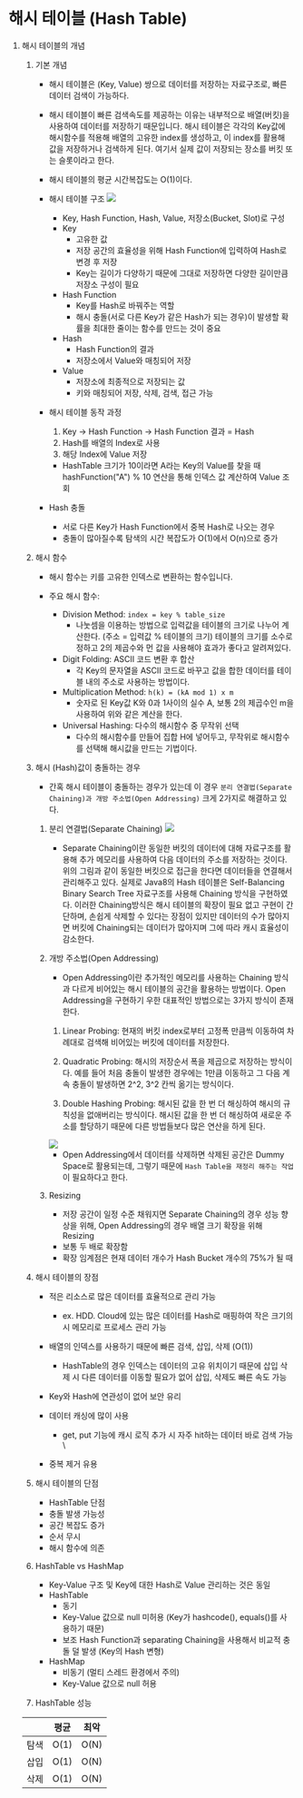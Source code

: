 # 해시 테이블 (Hash Table)

1. 해시 테이블의 개념
    1. 기본 개념

        * 해시 테이블은 (Key, Value) 쌍으로 데이터를 저장하는 자료구조로, 빠른 데이터 검색이 가능하다.
        
        * 해시 테이블이 빠른 검색속도를 제공하는 이유는 내부적으로 배열(버킷)을 사용하여 데이터를 저장하기 때문입니다. 해시 테이블은 각각의 Key값에 해시함수를 적용해
            배열의 고유한 index를 생성하고, 이 index를 활용해 값을 저장하거나 검색하게 된다. 여기서 실제 값이 저장되는 장소를 버킷 또는 슬롯이라고 한다.

        * 해시 테이블의 평균 시간복잡도는 O(1)이다.

        * 해시 테이블 구조
            <img src="https://img1.daumcdn.net/thumb/R1280x0/?scode=mtistory2&fname=https%3A%2F%2Fblog.kakaocdn.net%2Fdn%2Fb1zOw1%2FbtqL6HAW7jy%2FjpBA5pPkQFnfiZcPLakg00%2Fimg.png">
            * Key, Hash Function, Hash, Value, 저장소(Bucket, Slot)로 구성
            * Key
                * 고유한 값
                * 저장 공간의 효율성을 위해 Hash Function에 입력하여 Hash로 변경 후 저장
                * Key는 길이가 다양하기 때문에 그대로 저장하면 다양한 길이만큼 저장소 구성이 필요
            * Hash Function
                * Key를 Hash로 바꿔주는 역할
                * 해시 충돌(서로 다른 Key가 같은 Hash가 되는 경우)이 발생할 확률을 최대한 줄이는 함수를 만드는 것이 중요
            * Hash
                * Hash Function의 결과
                * 저장소에서 Value와 매칭되어 저장
            * Value
                * 저장소에 최종적으로 저장되는 값
                * 키와 매칭되어 저장, 삭제, 검색, 접근 가능

        * 해시 테이블 동작 과정
            1. Key -> Hash Function -> Hash Function 결과 = Hash
            2. Hash를 배열의 Index로 사용
            3. 해당 Index에 Value 저장
            * HashTable 크기가 10이라면 A라는 Key의 Value를 찾을 때 hashFunction("A") % 10 연산을 통해 인덱스 값 계산하여 Value 조회

        * Hash 충돌
            * 서로 다른 Key가 Hash Function에서 중복 Hash로 나오는 경우
            * 충돌이 많아질수록 탐색의 시간 복잡도가 O(1)에서 O(n)으로 증가

    2. 해시 함수
        * 해시 함수는 키를 고유한 인덱스로 변환하는 함수입니다.

        * 주요 해시 함수:
            * Division Method: `index = key % table_size`
                * 나눗셈을 이용하는 방법으로 입력값을 테이블의 크기로 나누어 계산한다. (주소 = 입력값 % 테이블의 크기) 테이블의 크기를 소수로 정하고 2의 제곱수와 먼 값을 사용해야 효과가 좋다고 알려져있다.
            * Digit Folding: ASCII 코드 변환 후 합산
                * 각 Key의 문자열을 ASCII 코드로 바꾸고 값을 합한 데이터를 테이블 내의 주소로 사용하는 방법이다.
            * Multiplication Method: `h(k) = (kA mod 1) x m`
                * 숫자로 된 Key값 K와 0과 1사이의 실수 A, 보통 2의 제곱수인 m을 사용하여 위와 같은 계산을 한다.
            * Universal Hashing: 다수의 해시함수 중 무작위 선택
                * 다수의 해시함수를 만들어 집합 H에 넣어두고, 무작위로 해시함수를 선택해 해시값을 만드는 기법이다.

    3. 해시 (Hash)값이 충돌하는 경우
        * 간혹 해시 테이블이 충돌하는 경우가 있는데 이 경우 `분리 연결법(Separate Chaining)과 개방 주소법(Open Addressing)` 크게 2가지로 해결하고 있다.

        1. 분리 연결법(Separate Chaining)
            <img src="https://img1.daumcdn.net/thumb/R1280x0/?scode=mtistory2&fname=https%3A%2F%2Fblog.kakaocdn.net%2Fdn%2FbTF67c%2FbtqL7xx3OGw%2FDM8KEKU5x7dx6Nks4JR7K1%2Fimg.png">

            - Separate Chaining이란 동일한 버킷의 데이터에 대해 자료구조를 활용해 추가 메모리를 사용하여 다음 데이터의 주소를 저장하는 것이다.
            위의 그림과 같이 동일한 버킷으로 접근을 한다면 데이터들을 연결해서 관리해주고 있다. 실제로 Java8의 Hash 테이블은 Self-Balancing Binary Search Tree 자료구조를 사용해
            Chaining 방식을 구현하였다. 이러한 Chaining방식은 해시 테이블의 확장이 필요 없고 구현이 간단하며, 손쉽게 삭제할 수 있다는 장점이 있지만 데이터의 수가 많아지면 버킷에 Chaining되는
            데이터가 많아지며 그에 따라 캐시 효율성이 감소한다.

        2. 개방 주소법(Open Addressing)
            * Open Addressing이란 추가적인 메모리를 사용하는 Chaining 방식과 다르게 비어있는 해시 테이블의 공간을 활용하는 방법이다.
            Open Addressing을 구현하기 우한 대표적인 방법으로는 3가지 방식이 존재한다.

            1. Linear Probing: 현재의 버킷 index로부터 고정폭 만큼씩 이동하여 차례대로 검색해 비어있는 버킷에 데이터를 저장한다.

            2. Quadratic Probing: 해시의 저장순서 폭을 제곱으로 저장하는 방식이다. 예를 들어 처음 충돌이 발생한 경우에는 1만큼 이동하고 그 다음 계속
            충돌이 발생하면 2^2, 3^2 칸씩 옮기는 방식이다.

            3. Double Hashing Probing: 해시된 값을 한 번 더 해싱하여 해시의 규칙성을 없애버리는 방식이다. 해시된 값을 한 번 더 해싱하여 새로운 주소를 할당하기 때문에
            다른 방법들보다 많은 연산을 하게 된다.

            <img src="https://img1.daumcdn.net/thumb/R1280x0/?scode=mtistory2&fname=https%3A%2F%2Fblog.kakaocdn.net%2Fdn%2FWR1fv%2FbtqL5APCcSa%2FBZN6wvxUXzJBEiOfOMLfR0%2Fimg.png">

            * Open Addressing에서 데이터를 삭제하면 삭제된 공간은 Dummy Space로 활용되는데, 그렇기 때문에 `Hash Table을 재정리 해주는 작업`이 필요하다고 한다.

        3. Resizing
            * 저장 공간이 일정 수준 채워지면 Separate Chaining의 경우 성능 향상을 위해, Open Addressing의 경우 배열 크기 확장을 위해 Resizing
            * 보통 두 배로 확장함
            * 확장 임계점은 현재 데이터 개수가 Hash Bucket 개수의 75%가 될 때

    4. 해시 테이블의 장점
         * 적은 리소스로 많은 데이터를 효율적으로 관리 가능
            * ex. HDD. Cloud에 있는 많은 데이터를 Hash로 매핑하여 작은 크기의 시 메모리로 프로세스 관리 가능

        * 배열의 인덱스를 사용하기 때문에 빠른 검색, 삽입, 삭제 (O(1))
            * HashTable의 경우 인덱스는 데이터의 고유 위치이기 때문에 삽입 삭제 시 다른 데이터를 이동할 필요가 없어 삽입, 삭제도 빠른 속도 가능

        * Key와 Hash에 연관성이 없어 보안 유리
        
        * 데이터 캐싱에 많이 사용
            * get, put 기능에 캐시 로직 추가 시 자주 hit하는 데이터 바로 검색 가능\

        * 중복 제거 유용

    5. 해시 테이블의 단점
        * HashTable 단점
        * 충돌 발생 가능성
        * 공간 복잡도 증가
        * 순서 무시
        * 해시 함수에 의존

    6. HashTable vs HashMap
        * Key-Value 구조 및 Key에 대한 Hash로 Value 관리하는 것은 동일
        * HashTable
            * 동기
            * Key-Value 값으로 null 미허용 (Key가 hashcode(), equals()를 사용하기 때문)
            * 보조 Hash Function과 separating Chaining을 사용해서 비교적 충돌 덜 발생 (Key의 Hash 변형)
        * HashMap
            * 비동기 (멀티 스레드 환경에서 주의)
            * Key-Value 값으로 null 허용

    7. HashTable 성능

    | |평균|최악|
    |----|----|----|
    |탐색|O(1)|O(N)|
    |삽입|O(1)|O(N)|
    |삭제|O(1)|O(N)|